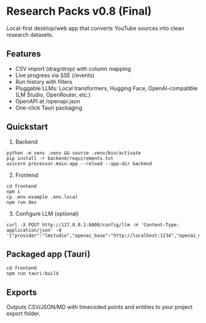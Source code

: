 # Research Packs v0.8 (Final)
Local-first desktop/web app that converts YouTube sources into clean research datasets.

## Features
- CSV import (drag/drop) with column mapping
- Live progress via SSE (/events)
- Run history with filters
- Pluggable LLMs: Local transformers, Hugging Face, OpenAI-compatible (LM Studio, OpenRouter, etc.)
- OpenAPI at /openapi.json
- One-click Tauri packaging

## Quickstart
1) Backend
```
python -m venv .venv && source .venv/bin/activate
pip install -r backend/requirements.txt
uvicorn processor.main:app --reload --app-dir backend
```
2) Frontend
```
cd frontend
npm i
cp .env.example .env.local
npm run dev
```
3) Configure LLM (optional)
```
curl -X POST http://127.0.0.1:8000/config/llm -H 'Content-Type: application/json' -d '{"provider":"lmstudio","openai_base":"http://localhost:1234","openai_model":"MyLocalModel"}'
```

## Packaged app (Tauri)
```
cd frontend
npm run tauri:build
```

## Exports
Outputs CSV/JSON/MD with timecoded points and entities to your project export folder.
